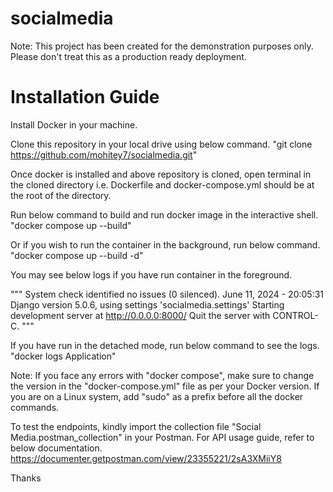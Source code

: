 # socialmedia

Note: This project has been created for the demonstration purposes only. Please don't treat this as a production ready deployment.

# Installation Guide

Install Docker in your machine.

Clone this repository in your local drive using below command.
"git clone https://github.com/mohitey7/socialmedia.git"

Once docker is installed and above repository is cloned, open terminal in the cloned directory i.e. Dockerfile and docker-compose.yml should be at the root of the directory.

Run below command to build and run docker image in the interactive shell.
"docker compose up --build"

Or if you wish to run the container in the background, run below command.
"docker compose up --build -d"

You may see below logs if you have run container in the foreground.

"""
System check identified no issues (0 silenced).
June 11, 2024 - 20:05:31
Django version 5.0.6, using settings 'socialmedia.settings'
Starting development server at http://0.0.0.0:8000/
Quit the server with CONTROL-C.
"""

If you have run in the detached mode, run below command to see the logs.
"docker logs Application"

Note: If you face any errors with "docker compose", make sure to change the version in the "docker-compose.yml" file as per your Docker version. If you are on a Linux system, add "sudo" as a prefix before all the docker commands.

To test the endpoints, kindly import the collection file "Social Media.postman_collection" in your Postman. For API usage guide, refer to below documentation.
https://documenter.getpostman.com/view/23355221/2sA3XMiiY8

Thanks
